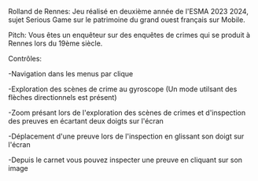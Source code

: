 Rolland de Rennes: Jeu réalisé en deuxième année de l'ESMA 2023 2024, sujet Serious Game sur le patrimoine du grand ouest français sur Mobile.

Pitch: Vous êtes un enquêteur sur des enquêtes de crimes qui se produit à Rennes lors du 19ème siècle.

Contrôles: 


-Navigation dans les menus par clique


-Exploration des scènes de crime au gyroscope (Un mode utilsant des flèches directionnels est présent)


-Zoom présant lors de l'exploration des scènes de crimes et d'inspection des preuves en écartant deux doigts sur l'écran


-Déplacement d'une preuve lors de l'inspection en glissant son doigt sur l'écran


-Depuis le carnet vous pouvez inspecter une preuve en cliquant sur son image
